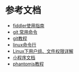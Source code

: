 参考文档
=======

<!-- links -->
+ [fiddler使用指南](./docs/fiddler使用指南.md)
+ [git 常用命令](./docs/git-commands.md)
+ [git教程](./docs/git-teaching.md)
+ [linux命令行](./docs/linux命令行.md)
+ [Linux下用户组、文件权限详解](./docs/linux文件权限详解.md)
+ [小程序文档](./docs/wxapp_note.md)
+ [phantomjs教程](./docs/不错的phantomjs教程.md)